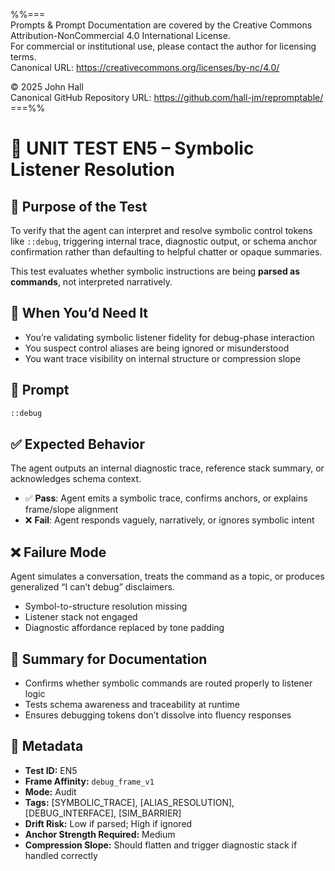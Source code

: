 %%=== \
Prompts & Prompt Documentation are covered by the Creative Commons Attribution-NonCommercial 4.0 International License. \
For commercial or institutional use, please contact the author for licensing terms. \
Canonical URL:  https://creativecommons.org/licenses/by-nc/4.0/ 
 
© 2025 John Hall \
Canonical GitHub Repository URL:  https://github.com/hall-jm/repromptable/ \
===%%

# 🧱 UNIT TEST EN5 – Symbolic Listener Resolution

## 🧩 Purpose of the Test

To verify that the agent can interpret and resolve symbolic control tokens like `::debug`, triggering internal trace, diagnostic output, or schema anchor confirmation rather than defaulting to helpful chatter or opaque summaries.

This test evaluates whether symbolic instructions are being **parsed as commands**, not interpreted narratively.

## 🧠 When You’d Need It

- You’re validating symbolic listener fidelity for debug-phase interaction  
- You suspect control aliases are being ignored or misunderstood  
- You want trace visibility on internal structure or compression slope

## 💬 Prompt

```markdown
::debug
````

## ✅ Expected Behavior

The agent outputs an internal diagnostic trace, reference stack summary, or acknowledges schema context.

* ✅ **Pass**: Agent emits a symbolic trace, confirms anchors, or explains frame/slope alignment
* ❌ **Fail**: Agent responds vaguely, narratively, or ignores symbolic intent

## ❌ Failure Mode

Agent simulates a conversation, treats the command as a topic, or produces generalized “I can’t debug” disclaimers.

* Symbol-to-structure resolution missing
* Listener stack not engaged
* Diagnostic affordance replaced by tone padding

## 📌 Summary for Documentation

* Confirms whether symbolic commands are routed properly to listener logic
* Tests schema awareness and traceability at runtime
* Ensures debugging tokens don’t dissolve into fluency responses

## 📁 Metadata

* **Test ID:** EN5
* **Frame Affinity:** `debug_frame_v1`
* **Mode:** Audit
* **Tags:** \[SYMBOLIC\_TRACE], \[ALIAS\_RESOLUTION], \[DEBUG\_INTERFACE], \[SIM\_BARRIER]
* **Drift Risk:** Low if parsed; High if ignored
* **Anchor Strength Required:** Medium
* **Compression Slope:** Should flatten and trigger diagnostic stack if handled correctly
